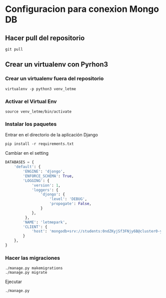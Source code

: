 # Configuracion para conexion Mongo DB

## Hacer pull del repositorio

```shell
git pull
```

## Crear un virtualenv con Pyrhon3

### Crear un virtualenv fuera del repositorio

```shell
virtualenv -p python3 venv_letme
```
 
### Activar el Virtual Env

```shell
source venv_letme/bin/activate
```

### Instalar los paquetes

Entrar en el directorio de la aplicación Django

```shell
pip install -r requirements.txt
```

Cambiar en el setting

```python
DATABASES = {
    'default': {
        'ENGINE': 'djongo',
        'ENFORCE_SCHEMA': True,
        'LOGGING': {
            'version': 1,
            'loggers': {
                'djongo': {
                    'level': 'DEBUG',
                    'propogate': False,                        
                }
            },
         },
        'NAME': 'letmepark',
        'CLIENT': {
            'host': 'mongodb+srv://students:0ndZKyjSf3FNjy6B@cluster0-ywxsp.mongodb.net/test?retryWrites=true&w=majority',
        }
    },
}
```


### Hacer las migraciones
	
```shell
./manage.py makemigrations
./manage.py migrate
```

Ejecutar

```shell
./manage.py
```


